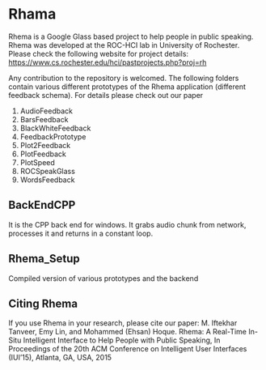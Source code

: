 Rhama
=====

Rhema is a Google Glass based project to help people in public speaking. Rhema was developed at the ROC-HCI lab in University of Rochester. Please check the following website for project details:
https://www.cs.rochester.edu/hci/pastprojects.php?proj=rh

Any contribution to the repository is welcomed. The following folders contain various different prototypes of the Rhema application (different feedback schema). For details please check out our paper

1. AudioFeedback
2. BarsFeedback
3. BlackWhiteFeedback
4. FeedbackPrototype
5. Plot2Feedback
6. PlotFeedback
7. PlotSpeed
8. ROCSpeakGlass
9. WordsFeedback

BackEndCPP
----------
It is the CPP back end for windows. It grabs audio chunk from network, processes it and returns in a constant loop.

Rhema_Setup
-----------
Compiled version of various prototypes and the backend

Citing Rhema
------------
If you use Rhema in your research, please cite our paper:
M. Iftekhar Tanveer, Emy Lin, and Mohammed (Ehsan) Hoque. Rhema: A Real-Time In-Situ Intelligent Interface to Help People with Public Speaking, In Proceedings of the 20th ACM Conference on Intelligent User Interfaces (IUI’15), Atlanta, GA, USA, 2015

